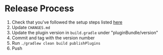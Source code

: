 # Release Process

1. Check that you've followed the setup steps listed [here](https://plugins.gradle.org/docs/submit)
1. Update `CHANGES.md`
1. Update the plugin version in `build.gradle` under "pluginBundle/version"
1. Commit and tag with the version number
1. Run `./gradlew clean build publishPlugins`
1. Push

